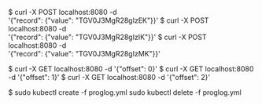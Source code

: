 $ curl -X POST localhost:8080 -d \
'{"record": {"value": "TGV0J3MgR28gIzEK"}}'
$ curl -X POST localhost:8080 -d \
'{"record": {"value": "TGV0J3MgR28gIzIK"}}'
$ curl -X POST localhost:8080 -d \
'{"record": {"value": "TGV0J3MgR28gIzMK"}}'

$ curl -X GET localhost:8080 -d '{"offset": 0}'
$ curl -X GET localhost:8080 -d '{"offset": 1}'
$ curl -X GET localhost:8080 -d '{"offset": 2}'


$ sudo kubectl create -f proglog.yml
sudo kubectl delete -f proglog.yml
